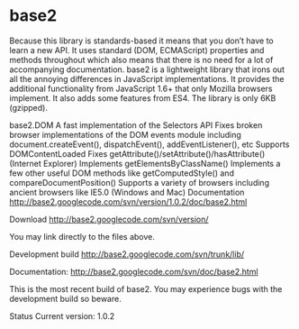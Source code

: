 # base2
Because this library is standards-based it means that you don’t have to learn a new API. It uses standard (DOM, ECMAScript) properties and methods throughout which also means that there is no need for a lot of accompanying documentation.
base2 is a lightweight library that irons out all the annoying differences in JavaScript implementations. It provides the additional functionality from JavaScript 1.6+ that only Mozilla browsers implement. It also adds some features from ES4. The library is only 6KB (gzipped).

base2.DOM
A fast implementation of the Selectors API
Fixes broken browser implementations of the DOM events module including document.createEvent(), dispatchEvent(), addEventListener(), etc
Supports DOMContentLoaded
Fixes getAttribute()/setAttribute()/hasAttribute() (Internet Explorer)
Implements getElementsByClassName()
Implements a few other useful DOM methods like getComputedStyle() and compareDocumentPosition()
Supports a variety of browsers including ancient browsers like IE5.0 (Windows and Mac)
Documentation
http://base2.googlecode.com/svn/version/1.0.2/doc/base2.html

Download
http://base2.googlecode.com/svn/version/

You may link directly to the files above.

Development build
http://base2.googlecode.com/svn/trunk/lib/

Documentation: http://base2.googlecode.com/svn/doc/base2.html

This is the most recent build of base2. You may experience bugs with the development build so beware.

Status
Current version: 1.0.2
